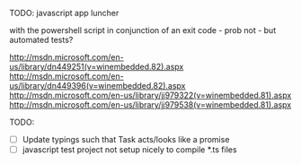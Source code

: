 

TODO: javascript app luncher

with the powershell script in conjunction of an exit code - prob not - but automated tests?

http://msdn.microsoft.com/en-us/library/dn449251(v=winembedded.82).aspx
http://msdn.microsoft.com/en-us/library/dn449396(v=winembedded.82).aspx
http://msdn.microsoft.com/en-us/library/jj979322(v=winembedded.81).aspx
http://msdn.microsoft.com/en-us/library/jj979538(v=winembedded.81).aspx


TODO:

- [ ] Update typings such that Task<T> acts/looks like a promise
- [ ] javascript test project not setup nicely to compile *.ts files
